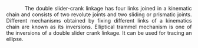 <div  style="text-align: justify; text-indent: 50px">

The double slider-crank linkage has four links joined in a kinematic chain and consists of two revolute joints and two sliding or prismatic joints. Different mechanisms obtained by fixing different links of a kinematics chain are known as its inversions. Elliptical trammel mechanism is one of the inversions of a double slider crank linkage. It can be used for tracing an ellipse.

</div>
